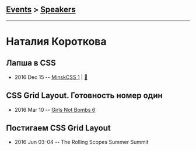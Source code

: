 ## [Events](../README.md) > [Speakers](../speakers.md)
---

# Наталия Короткова

## Лапша в CSS
- 2016 Dec 15 -- [MinskCSS 1](https://www.youtube.com/watch?v=iTEYz90Sjmk)  | [:notebook:](http://slides.com/nataliyakaratkova/noodles-in-css/#/)  
## CSS Grid Layout. Готовность номер один
- 2016 Mar 10 -- [Girls Not Bombs 6](https://www.youtube.com/watch?v=Mff-bwBDxWM)    
## Постигаем CSS Grid Layout
- 2016 Jun 03-04 -- The Rolling Scopes Summer Summit    
